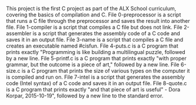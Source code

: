 This project is the first C project as part of the ALX School curriculum, covering the basics of compilation and C.
File 0-preprocessor is a script that runs a C file through the preprocessor and saves the result into another file.
File 1-compiler is a script that compiles a C file but does not link.
File 2-assembler is a script that generates the assembly code of a C code and saves it in an output file.
File 3-name is a script that compiles a C file and creates an executable named #cisfun.
File 4-puts.c is a C program that prints exactly "Programming is like building a multilingual puzzle, followed by a new line.
File 5-printf.c is a C program that prints exactly "with proper grammar, but the outcome is a piece of art," followed by a new line.
File 6-size.c is a C program that prints the size of various types on the computer it is compiled and run on.
File 7-intel is a script that generates the assembly code (Intel syntax) of a C code and saves it in an output file.
File 8-quote.c is a C program that prints exactly "and that piece of art is useful" - Dora Korpar, 2015-10-19", followed by a new line to the standard error.
